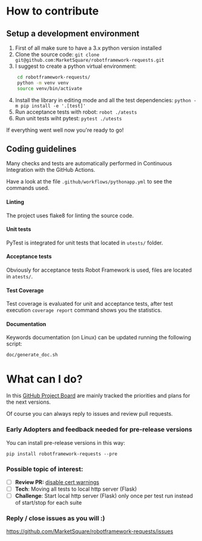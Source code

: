 # How to contribute

## Setup a development environment

1) First of all make sure to have a 3.x python version installed
2) Clone the source code:
    `git clone git@github.com:MarketSquare/robotframework-requests.git`
3) I suggest to create a python virtual environment:
```sh
    cd robotframework-requests/
    python -m venv venv
    source venv/bin/activate
```
4) Install the library in editing mode and all the test dependencies:
    `python -m pip install -e '.[test]'`
5) Run acceptance tests with robot:
    `robot ./atests`
6) Run unit tests wiht pytest:
    `pytest ./utests`

If everything went well now you're ready to go!

## Coding guidelines

Many checks and tests are automatically performed in Continuous Integration with the
GitHub Actions.

Have a look at the file `.github/workflows/pythonapp.yml` to see the commands used. 

#### Linting

The project uses flake8 for linting the source code.

#### Unit tests

PyTest is integrated for unit tests that located in `utests/` folder.

#### Acceptance tests

Obviously for acceptance tests Robot Framework is used, files are located in `atests/`.
   
#### Test Coverage

Test coverage is evaluated for unit and acceptance tests, after test execution 
`coverage report` command shows you the statistics. 

#### Documentation

Keywords documentation (on Linux) can be updated running the following script:

`doc/generate_doc.sh`

# What can I do?

In this [GitHub Project Board](https://github.com/MarketSquare/robotframework-requests/projects/1)
are mainly tracked the priorities and plans for the next versions.

Of course you can always reply to issues and review pull requests.

### Early Adopters and feedback needed for pre-release versions
You can install pre-release versions in this way:

    pip install robotframework-requests --pre

### Possible topic of interest:
- [ ] **Review PR:** [disable cert warnings](https://github.com/MarketSquare/robotframework-requests/pull/209)
- [ ] **Tech**: Moving all tests to local http server (Flask)
- [ ] **Challenge**: Start local http server (Flask) only once per test run instead of start/stop for each suite

### Reply / close issues as you will :)
https://github.com/MarketSquare/robotframework-requests/issues
